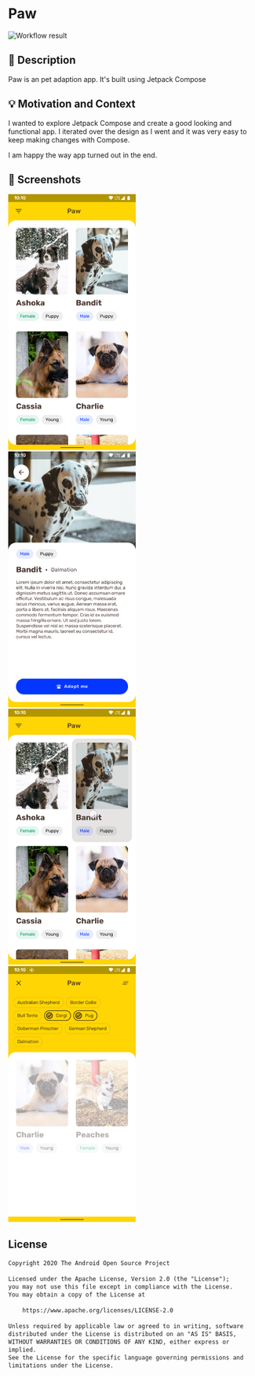 # Paw

![Workflow result](https://github.com/msasikanth/paw/workflows/Check/badge.svg)

## :scroll: Description

Paw is an pet adaption app. It's built using Jetpack Compose

## :bulb: Motivation and Context

I wanted to explore Jetpack Compose and create a good looking and functional app. I iterated over the design as I went and it was very easy to keep
making changes with Compose.

I am happy the way app turned out in the end.

## :camera_flash: Screenshots
<img src="/results/screenshot_1.png" width="260">&emsp;<img src="/results/screenshot_2.png" width="260">
&emsp;<img src="/results/screenshot_3.png" width="260">&emsp;
<img src="/results/screenshot_4.png" width="260">&emsp;

## License

```
Copyright 2020 The Android Open Source Project

Licensed under the Apache License, Version 2.0 (the "License");
you may not use this file except in compliance with the License.
You may obtain a copy of the License at

    https://www.apache.org/licenses/LICENSE-2.0

Unless required by applicable law or agreed to in writing, software
distributed under the License is distributed on an "AS IS" BASIS,
WITHOUT WARRANTIES OR CONDITIONS OF ANY KIND, either express or implied.
See the License for the specific language governing permissions and
limitations under the License.
```
